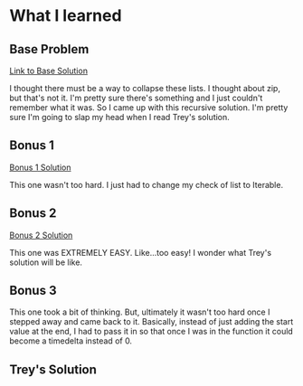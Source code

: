 # What I learned

## Base Problem

[Link to Base Solution](https://github.com/djotaku/pythonmorsels/blob/4af071b8eb4053e8c0ef6638d7ad7b42c0fa2986/deep_add/deep_add.py)

I thought there must be a way to collapse these lists. I thought about zip, but that's not it. I'm pretty sure there's something and I just couldn't remember what it was. So I came up with this recursive solution. I'm pretty sure I'm going to slap my head when I read Trey's solution.

## Bonus 1

[Bonus 1 Solution](https://github.com/djotaku/pythonmorsels/blob/69c1f47fab6412dbec8d328ce59ec543c80e127e/deep_add/deep_add.py)

This one wasn't too hard. I just had to change my check of list to Iterable.

## Bonus 2 

[Bonus 2 Solution](https://github.com/djotaku/pythonmorsels/blob/7c1de27949c3f77570a0e7727b1e0d2e56edc142/deep_add/deep_add.py)

This one was EXTREMELY EASY. Like...too easy! I wonder what Trey's solution will be like.

## Bonus 3

This one took a bit of thinking. But, ultimately it wasn't too hard once I stepped away and came back to it. Basically, instead of just adding the start value at the end, I had to pass it in so that once I was in the function it could become a timedelta instead of 0. 

## Trey's Solution
